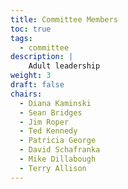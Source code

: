 ```yaml
---
title: Committee Members
toc: true
tags:
  - committee
description: |
    Adult leadership
weight: 3
draft: false
chairs:
  - Diana Kaminski
  - Sean Bridges
  - Jim Roper
  - Ted Kennedy
  - Patricia George
  - David Schafranka
  - Mike Dillabough
  - Terry Allison
---
```


